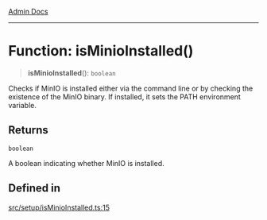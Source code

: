[Admin Docs](/)

***

# Function: isMinioInstalled()

> **isMinioInstalled**(): `boolean`

Checks if MinIO is installed either via the command line or by checking the existence of the MinIO binary.
If installed, it sets the PATH environment variable.

## Returns

`boolean`

A boolean indicating whether MinIO is installed.

## Defined in

[src/setup/isMinioInstalled.ts:15](https://github.com/Suyash878/talawa-api/blob/cfd688207611ba245c99edd8dbaccb2cdbf6a043/src/setup/isMinioInstalled.ts#L15)
